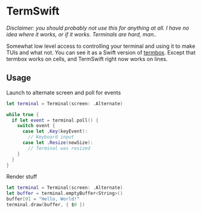 # TermSwift

*Disclaimer: you should probably not use this for anything at all. I have no idea where it works, or if it works. Terminals are hard, man..*

Somewhat low level access to controlling your terminal and using it to make TUIs and what not. You can see it as a Swift version of [termbox](https://github.com/nsf/termbox). Except that termbox works on cells, and TermSwift right now works on lines.

## Usage

Launch to alternate screen and poll for events

```Swift
let terminal = Terminal(screen: .Alternate)

while true {
  if let event = terminal.poll() {
    switch event {
      case let .Key(keyEvent):
        // Keyboard input
      case let .Resize(newSize):
        // Terminal was resized
    }
  }
}
```

Render stuff

```Swift
let terminal = Terminal(screen: .Alternate)
let buffer = terminal.emptyBuffer<String>()
buffer[0] = "Hello, World!"
terminal.draw(buffer, { $0 })
```
